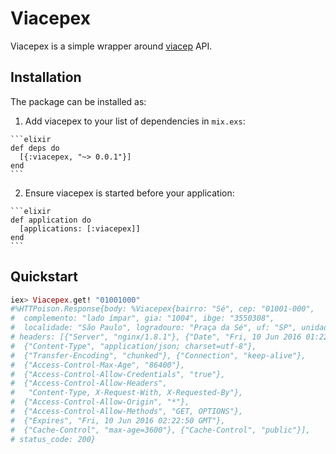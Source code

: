 # Viacepex

Viacepex is a simple wrapper around [viacep](https://viacep.com.br/) API.

## Installation

The package can be installed as:

  1. Add viacepex to your list of dependencies in `mix.exs`:

    ```elixir
    def deps do
      [{:viacepex, "~> 0.0.1"}]
    end
    ```

  2. Ensure viacepex is started before your application:

	```elixir
    def application do
      [applications: [:viacepex]]
    end
    ```


## Quickstart

```elixir
iex> Viacepex.get! "01001000"
#%HTTPoison.Response{body: %Viacepex{bairro: "Sé", cep: "01001-000",
#  complemento: "lado ímpar", gia: "1004", ibge: "3550308",
#  localidade: "São Paulo", logradouro: "Praça da Sé", uf: "SP", unidade: ""},
# headers: [{"Server", "nginx/1.8.1"}, {"Date", "Fri, 10 Jun 2016 01:22:50 GMT"},
#  {"Content-Type", "application/json; charset=utf-8"},
#  {"Transfer-Encoding", "chunked"}, {"Connection", "keep-alive"},
#  {"Access-Control-Max-Age", "86400"},
#  {"Access-Control-Allow-Credentials", "true"},
#  {"Access-Control-Allow-Headers",
#   "Content-Type, X-Request-With, X-Requested-By"},
#  {"Access-Control-Allow-Origin", "*"},
#  {"Access-Control-Allow-Methods", "GET, OPTIONS"},
#  {"Expires", "Fri, 10 Jun 2016 02:22:50 GMT"},
#  {"Cache-Control", "max-age=3600"}, {"Cache-Control", "public"}],
# status_code: 200}

```